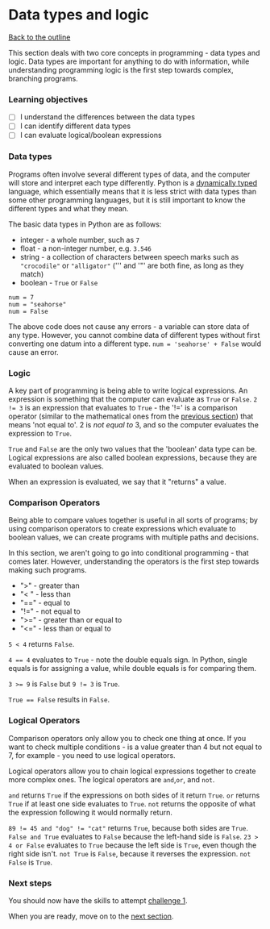 # Data types and logic

[Back to the outline](0_outline.md)

This section deals with two core concepts in programming - data types and logic. Data types are important for anything to do with information, while understanding programming logic is the first step towards complex, branching programs.

### Learning objectives

- [ ] I understand the differences between the data types
- [ ] I can identify different data types
- [ ] I can evaluate logical/boolean expressions

### Data types

Programs often involve several different types of data, and the computer will store and interpret each type differently. Python is a [dynamically typed](https://pythonconquerstheuniverse.wordpress.com/2009/10/03/static-vs-dynamic-typing-of-programming-languages/) language, which essentially means that it is less strict with data types than some other programming languages, but it is still important to know the different types and what they mean.

The basic data types in Python are as follows:

* integer - a whole number, such as `7`
* float - a non-integer number, e.g. `3.546`
* string - a collection of characters between speech marks such as `"crocodile"` or `"alligator"` ('\'' and '\"' are both fine, as long as they match)
* boolean - `True` or `False`

```
num = 7
num = "seahorse"
num = False
```

The above code does not cause any errors - a variable can store data of any type. However, you cannot combine data of different types without first converting one datum into a different type. `num = 'seahorse' + False` would cause an error.

### Logic

A key part of programming is being able to write logical expressions. An expression is something that the computer can evaluate as `True` or `False`. `2 != 3` is an expression that evaluates to `True` - the '!=' is a comparison operator (similar to the mathematical ones from the [previous section](3_operators_and_variables.md)) that means 'not equal to'. 2 is *not equal to* 3, and so the computer evaluates the expression to `True`.

`True` and `False` are the only two values that the 'boolean' data type can be. Logical expressions are also called boolean expressions, because they are evaluated to boolean values.

When an expression is evaluated, we say that it "returns" a value.

### Comparison Operators

Being able to compare values together is useful in all sorts of programs; by using comparison operators to create expressions which evaluate to boolean values, we can create programs with multiple paths and decisions.

In this section, we aren't going to go into conditional programming - that comes later. However, understanding the operators is the first step towards making such programs.

* ">" - greater than
* "< " - less than
* "==" - equal to
* "!=" - not equal to
* ">=" - greater than or equal to
* "<=" - less than or equal to

`5 < 4` returns `False`.

`4 == 4` evaluates to `True` - note the double equals sign. In Python, single equals is for assigning a value, while double equals is for comparing them.

`3 >= 9` is `False` but `9 != 3` is `True`.

`True == False` results in `False`.

### Logical Operators

Comparison operators only allow you to check one thing at once. If you want to check multiple conditions - is a value greater than 4 but not equal to 7, for example - you need to use logical operators.

Logical operators allow you to chain logical expressions together to create more complex ones. The logical operators are `and`,`or`, and `not`.

`and` returns `True` if the expressions on both sides of it return `True`. `or` returns `True` if at least one side evaluates to `True`. `not` returns the opposite of what the expression following it would normally return.

`89 != 45 and "dog" != "cat"` returns `True`, because both sides are `True`.
`False and True` evaluates to `False` because the left-hand side is `False`.
`23 > 4 or False` evaluates to `True` because the left side is `True`, even though the right side isn't.
`not True` is `False`, because it reverses the expression. `not False` is `True`.

### Next steps

You should now have the skills to attempt [challenge 1](./challenges/challenge_1.md).

When you are ready, move on to the [next section](5_indices_and_lists.md).

